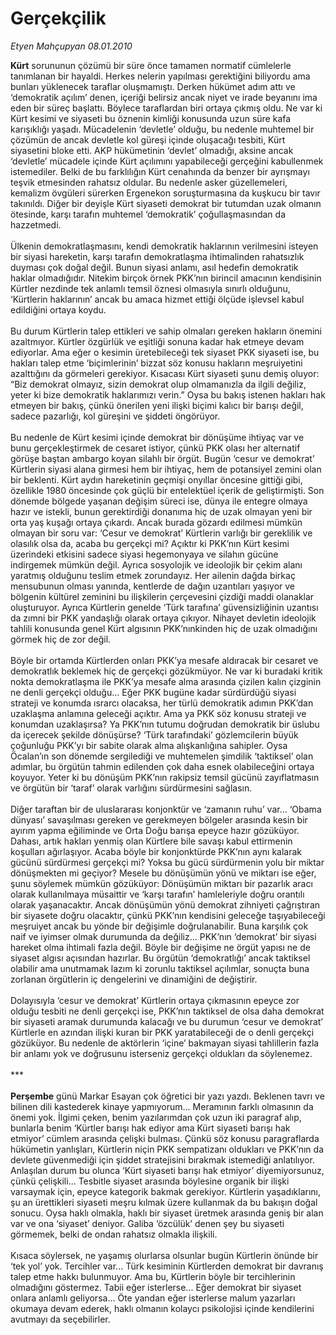 # Gerçekçilik

*Etyen Mahçupyan 08.01.2010*

<div class="taraf_structure_2col_1zq">
<div class="margen_n">



 <p><b>Kürt</b> sorununun çözümü bir süre önce tamamen normatif cümlelerle tanımlanan bir hayaldi. Herkes nelerin yapılması gerektiğini biliyordu ama bunları yüklenecek taraflar oluşmamıştı. Derken hükümet adım attı ve ‘demokratik açılım’ denen, içeriği belirsiz ancak niyet ve irade beyanını ima eden bir süreç başlattı. Böylece taraflardan biri ortaya çıkmış oldu. Ne var ki Kürt kesimi ve siyaseti bu öznenin kimliği konusunda uzun süre kafa karışıklığı yaşadı. Mücadelenin ‘devletle’ olduğu, bu nedenle muhtemel bir çözümün de ancak devletle kol güreşi içinde oluşacağı tesbiti, Kürt siyasetini bloke etti. AKP hükümetinin ‘devlet’ olmadığı, aksine ancak ‘devletle’ mücadele içinde Kürt açılımını yapabileceği gerçeğini kabullenmek istemediler. Belki de bu farklılığın Kürt cenahında da benzer bir ayrışmayı teşvik etmesinden rahatsız oldular. Bu nedenle asker güzellemeleri, kemalizm övgüleri sürerken Ergenekon soruşturmasına da kuşkucu bir tavır takınıldı. Diğer bir deyişle Kürt siyaseti demokrat bir tutumdan uzak olmanın ötesinde, karşı tarafın muhtemel ‘demokratik’ çoğullaşmasından da hazzetmedi. <br/><br/>Ülkenin demokratlaşmasını, kendi demokratik haklarının verilmesini isteyen bir siyasi hareketin, karşı tarafın demokratlaşma ihtimalinden rahatsızlık duyması çok doğal değil. Bunun siyasi anlamı, asıl hedefin demokratik haklar olmadığıdır. Nitekim birçok örnek PKK’nın birincil amacının kendisinin Kürtler nezdinde tek anlamlı temsil öznesi olmasıyla sınırlı olduğunu, ‘Kürtlerin haklarının’ ancak bu amaca hizmet ettiği ölçüde işlevsel kabul edildiğini ortaya koydu. <br/><br/>Bu durum Kürtlerin talep ettikleri ve sahip olmaları gereken hakların önemini azaltmıyor. Kürtler özgürlük ve eşitliği sonuna kadar hak etmeye devam ediyorlar. Ama eğer o kesimin üretebileceği tek siyaset PKK siyaseti ise, bu hakları talep etme ‘biçimlerinin’ bizzat söz konusu hakların meşruiyetini azalttığını da görmeleri gerekiyor. Kısacası Kürt siyaseti şunu demiş oluyor: “Biz demokrat olmayız, sizin demokrat olup olmamanızla da ilgili değiliz, yeter ki bize demokratik haklarımızı verin.” Oysa bu bakış istenen hakları hak etmeyen bir bakış, çünkü önerilen yeni ilişki biçimi kalıcı bir barışı değil, sadece pazarlığı, kol güreşini ve şiddeti öngörüyor. <br/><br/>Bu nedenle de Kürt kesimi içinde demokrat bir dönüşüme ihtiyaç var ve bunu gerçekleştirmek de cesaret istiyor, çünkü PKK olası her alternatif görüşe baştan ambargo koyan silahlı bir örgüt. Bugün ‘cesur ve demokrat’ Kürtlerin siyasi alana girmesi hem bir ihtiyaç, hem de potansiyel zemini olan bir beklenti. Kürt aydın hareketinin geçmişi onyıllar öncesine gittiği gibi, özellikle 1980 öncesinde çok güçlü bir entelektüel içerik de geliştirmişti. Son dönemde bölgede yaşanan değişim süreci ise, dünya ile entegre olmaya hazır ve istekli, bunun gerektirdiği donanıma hiç de uzak olmayan yeni bir orta yaş kuşağı ortaya çıkardı. Ancak burada gözardı edilmesi mümkün olmayan bir soru var: ‘Cesur ve demokrat’ Kürtlerin varlığı bir gereklilik ve olasılık olsa da, acaba bu gerçekçi mi? Açıktır ki PKK’nın Kürt kesimi üzerindeki etkisini sadece siyasi hegemonyaya ve silahın gücüne indirgemek mümkün değil. Ayrıca sosyolojik ve ideolojik bir çekim alanı yaratmış olduğunu teslim etmek zorundayız. Her ailenin dağda birkaç mensubunun olması yanında, kentlerde de dağın uzantıları yaşıyor ve bölgenin kültürel zeminini bu ilişkilerin çerçevesini çizdiği maddi olanaklar oluşturuyor. Ayrıca Kürtlerin genelde ‘Türk tarafına’ güvensizliğinin uzantısı da zımni bir PKK yandaşlığı olarak ortaya çıkıyor. Nihayet devletin ideolojik tahlili konusunda genel Kürt algısının PKK’nınkinden hiç de uzak olmadığını görmek hiç de zor değil. <br/><br/>Böyle bir ortamda Kürtlerden onları PKK’ya mesafe aldıracak bir cesaret ve demokratlık beklemek hiç de gerçekçi gözükmüyor. Ne var ki buradaki kritik nokta demokratlaşma ile PKK’ya mesafe alma arasında çizilen kalın çizginin ne denli gerçekçi olduğu... Eğer PKK bugüne kadar sürdürdüğü siyasi strateji ve konumda ısrarcı olacaksa, her türlü demokratik adımın PKK’dan uzaklaşma anlamına geleceği açıktır. Ama ya PKK söz konusu strateji ve konumdan uzaklaşırsa? Ya PKK’nın tutumu doğrudan demokratik bir üslubu da içerecek şekilde dönüşürse? ‘Türk tarafındaki’ gözlemcilerin büyük çoğunluğu PKK’yı bir sabite olarak alma alışkanlığına sahipler. Oysa Öcalan’ın son dönemde sergilediği ve muhtemelen şimdilik ‘taktiksel’ olan adımlar, bu örgütün tahmin edilenden çok daha esnek olabileceğini ortaya koyuyor. Yeter ki bu dönüşüm PKK’nın rakipsiz temsil gücünü zayıflatmasın ve örgütün bir ‘taraf’ olarak varlığını sürdürmesini sağlasın. <br/><br/>Diğer taraftan bir de uluslararası konjonktür ve ‘zamanın ruhu’ var... ‘Obama dünyası’ savaşılması gereken ve gerekmeyen bölgeler arasında kesin bir ayırım yapma eğiliminde ve Orta Doğu barışa epeyce hazır gözüküyor. Dahası, artık hakları yenmiş olan Kürtlere bile savaşı kabul ettirmenin koşulları ağırlaşıyor. Acaba böyle bir konjonktürde PKK’nın aynı kalarak gücünü sürdürmesi gerçekçi mi? Yoksa bu gücü sürdürmenin yolu bir miktar dönüşmekten mi geçiyor? Mesele bu dönüşümün yönü ve miktarı ise eğer, şunu söylemek mümkün gözüküyor: Dönüşümün miktarı bir pazarlık aracı olarak kullanılmaya müsaittir ve ‘karşı tarafın’ hamleleriyle doğru orantılı olarak yaşanacaktır. Ancak dönüşümün yönü demokrat zihniyeti çağrıştıran bir siyasete doğru olacaktır, çünkü PKK’nın kendisini geleceğe taşıyabileceği meşruiyet ancak bu yönde bir değişimle doğrulanabilir. Buna karşılık çok naif ve iyimser olmak durumunda da değiliz... PKK’nın ‘demokrat’ bir siyasi hareket olma ihtimali fazla değil. Böyle bir değişime ne örgüt yapısı ne de siyaset algısı açısından hazırlar. Bu örgütün ‘demokratlığı’ ancak taktiksel olabilir ama unutmamak lazım ki zorunlu taktiksel açılımlar, sonuçta buna zorlanan örgütlerin iç dengelerini ve dinamiğini de değiştirir. <br/><br/>Dolayısıyla ‘cesur ve demokrat’ Kürtlerin ortaya çıkmasının epeyce zor olduğu tesbiti ne denli gerçekçi ise, PKK’nın taktiksel de olsa daha demokrat bir siyaseti aramak durumunda kalacağı ve bu durumun ‘cesur ve demokrat’ Kürtlerle en azından ilişki kuran bir PKK yaratabileceği de o denli gerçekçi gözüküyor. Bu nedenle de aktörlerin ‘içine’ bakmayan siyasi tahlillerin fazla bir anlamı yok ve doğrusunu isterseniz gerçekçi oldukları da söylenemez. <br/><br/>***<b> <br/><br/>Perşembe</b> günü Markar Esayan çok öğretici bir yazı yazdı. Beklenen tavrı ve bilinen dili kastederek kinaye yapmıyorum... Meramının farklı olmasının da önemi yok. İlgimi çeken, benim yazılarımdan çok uzun iki paragraf alıp, bunlarla benim ‘Kürtler barışı hak ediyor ama Kürt siyaseti barışı hak etmiyor’ cümlem arasında çelişki bulması. Çünkü söz konusu paragraflarda hükümetin yanlışları, Kürtlerin niçin PKK sempatizanı oldukları ve PKK’nın da devlete güvenmediği için şiddet stratejisini bırakmak istemediği anlatılıyor. Anlaşılan durum bu olunca ‘Kürt siyaseti barışı hak etmiyor’ diyemiyorsunuz, çünkü çelişkili... Tesbitle siyaset arasında böylesine organik bir ilişki varsaymak için, epeyce kategorik bakmak gerekiyor. Kürtlerin yaşadıklarını, şu an ürettikleri siyaseti meşru kılmak üzere kullanmak da bu bakışın doğal sonucu. Oysa haklı olmakla, haklı bir siyaset üretmek arasında geniş bir alan var ve ona ‘siyaset’ deniyor. Galiba ‘özcülük’ denen şey bu siyaseti görmemek, belki de ondan rahatsız olmakla ilişkili. <br/><br/>Kısaca söylersek, ne yaşamış olurlarsa olsunlar bugün Kürtlerin önünde bir ‘tek yol’ yok. Tercihler var... Türk kesiminin Kürtlerden demokrat bir davranış talep etme hakkı bulunmuyor. Ama bu, Kürtlerin böyle bir tercihlerinin olmadığını göstermez. Tabii eğer isterlerse... Eğer demokrat bir siyaset onlara anlamlı geliyorsa... Öte yandan eğer isterlerse malum yazarları okumaya devam ederek, haklı olmanın kolaycı psikolojisi içinde kendilerini avutmayı da seçebilirler. </p>
<br/>
<br/>
<br/>



<br/>


<div id="taraf_not">
</div>

</div>


</div>
